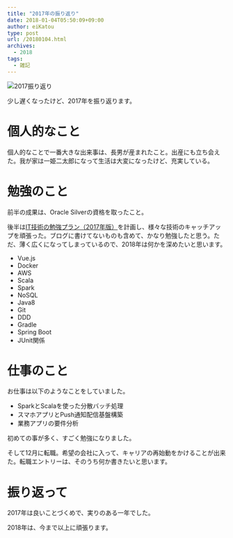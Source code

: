 ```yaml
---
title: "2017年の振り返り"
date: 2018-01-04T05:50:09+09:00
author: eiKatou
type: post
url: /20180104.html
archives:
  - 2018
tags:
  - 雑記
---
```


![2017振り返り](/uploads/illustration/saru_kotatu.png)

少し遅くなったけど、2017年を振り返ります。

<!--more-->

# 個人的なこと
個人的なことで一番大きな出来事は、長男が産まれたこと。出産にも立ち会えた。我が家は一姫二太郎になって生活は大変になったけど、充実している。

# 勉強のこと
前半の成果は、Oracle Silverの資格を取ったこと。

後半は[IT技術の勉強プラン（2017年版）](20171014.html)を計画し、様々な技術のキャッチアップを頑張った。ブログに書けてないものも含めて、かなり勉強したと思う。ただ、薄く広くになってしまっているので、2018年は何かを深めたいと思います。

- Vue.js
- Docker
- AWS
- Scala
- Spark
- NoSQL
- Java8
- Git
- DDD
- Gradle
- Spring Boot
- JUnit関係

# 仕事のこと
お仕事は以下のようなことをしていました。

- SparkとScalaを使った分散バッチ処理
- スマホアプリとPush通知配信基盤構築
- 業務アプリの要件分析

初めての事が多く、すごく勉強になりました。

そして12月に転職。希望の会社に入って、キャリアの再始動をかけることが出来た。転職エントリーは、そのうち何か書きたいと思います。

# 振り返って
2017年は良いことづくめで、実りのある一年でした。

2018年は、今まで以上に頑張ります。